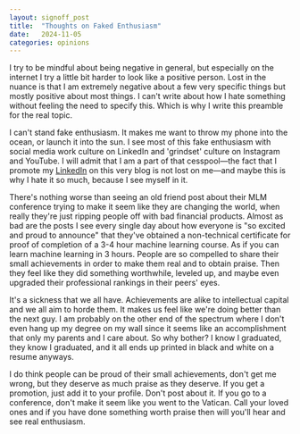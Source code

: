 ```yaml
---
layout: signoff_post
title:  "Thoughts on Faked Enthusiasm"
date:   2024-11-05
categories: opinions
---
```


I try to be mindful about being negative in general, but especially on the internet I try a little bit harder to look like a positive person.
Lost in the nuance is that I am extremely negative about a few very specific things but mostly positive about most things. 
I can't write about how I hate something without feeling the need to specify this. 
Which is why I write this preamble for the real topic.

I can't stand fake enthusiasm. It makes me want to throw my phone into the ocean, or launch it into the sun.
I see most of this fake enthusiasm with social media work culture on LinkedIn and 'grindset' culture on Instagram and YouTube. 
I will admit that I am a part of that cesspool—the fact that I promote my [LinkedIn](https://www.linkedin.com/in/stefandecimelli/) on this very blog is not lost on me—and maybe this is why I hate it so much, because I see myself in it.

There's nothing worse than seeing an old friend post about their MLM conference trying to make it seem like they are changing the world, when really they're just ripping people off with bad financial products.
Almost as bad are the posts I see every single day about how everyone is "so excited and proud to announce" that they've obtained a non-technical certificate for proof of completion of a 3-4 hour machine learning course. As if you can learn machine learning in 3 hours.
People are so compelled to share their small achievements in order to make them real and to obtain praise. 
Then they feel like they did something worthwhile, leveled up, and maybe even upgraded their professional rankings in their peers' eyes.

It's a sickness that we all have. Achievements are alike to intellectual capital and we all aim to horde them. 
It makes us feel like we're doing better than the next guy. 
I am probably on the other end of the spectrum where I don't even hang up my degree on my wall since it seems like an accomplishment that only my parents and I care about. 
So why bother? I know I graduated, they know I graduated, and it all ends up printed in black and white on a resume anyways. 

I do think people can be proud of their small achievements, don't get me wrong, but they deserve as much praise as they deserve.
If you get a promotion, just add it to your profile. Don't post about it. If you go to a conference, don't make it seem like you went to the Vatican.
Call your loved ones and if you have done something worth praise then will you'll hear and see real enthusiasm.
